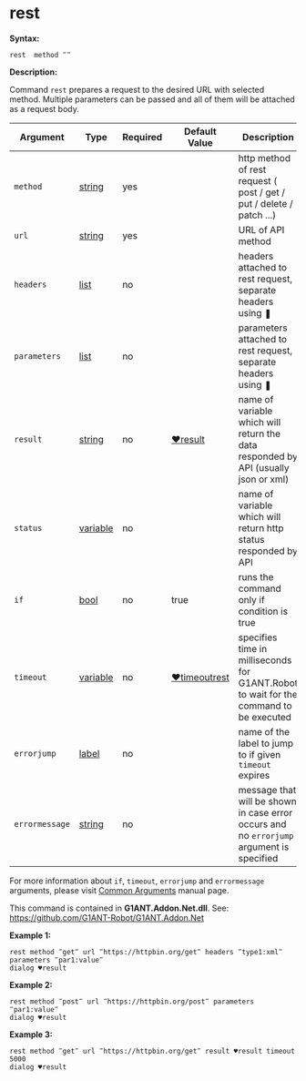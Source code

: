 # rest

**Syntax:**

```G1ANT
rest  method ‴‴
```

**Description:**

Command `rest` prepares a request to the desired URL with selected method. Multiple parameters can be passed and all of them will be attached as a request body.

| Argument | Type | Required | Default Value | Description |
| -------- | ---- | -------- | ------------- | ----------- |
|`method`| [string](https://github.com/G1ANT-Robot/G1ANT.Manual/blob/master/G1ANT-Language/Structures/string.md) | yes |  | http method of rest request ( post / get / put / delete / patch ...)|
|`url`| [string](https://github.com/G1ANT-Robot/G1ANT.Manual/blob/master/G1ANT-Language/Structures/string.md)  | yes|  | URL of API method |
|`headers`| [list](https://github.com/G1ANT-Robot/G1ANT.Manual/blob/master/G1ANT-Language/Structures/list.md)  | no |  |headers attached to rest request, separate headers using ❚ |
|`parameters`| [list](https://github.com/G1ANT-Robot/G1ANT.Manual/blob/master/G1ANT-Language/Structures/list.md)  | no |  | parameters attached to rest request, separate headers using ❚ |
|`result`| [string](https://github.com/G1ANT-Robot/G1ANT.Manual/blob/master/G1ANT-Language/Structures/string.md)  | no |  [♥result](https://github.com/G1ANT-Robot/G1ANT.Manual/blob/master/G1ANT-Language/Common-Arguments.md)  |name of variable which will return the data responded by API (usually json or xml) |
|`status`| [variable](https://github.com/G1ANT-Robot/G1ANT.Manual/blob/master/G1ANT-Language/Special-Characters/variable.md)  | no | |name of variable which will return http status responded by API  |
|`if`| [bool](https://github.com/G1ANT-Robot/G1ANT.Manual/blob/master/G1ANT-Language/Structures/bool.md) | no | true | runs the command only if condition is true |
|`timeout`| [variable](https://github.com/G1ANT-Robot/G1ANT.Manual/blob/master/G1ANT-Language/Special-Characters/variable.md) | no | [♥timeoutrest](https://github.com/G1ANT-Robot/G1ANT.Manual/blob/master/G1ANT-Language/Variables/Special-Variables.md) | specifies time in milliseconds for G1ANT.Robot to wait for the command to be executed |
|`errorjump` | [label](https://github.com/G1ANT-Robot/G1ANT.Manual/blob/master/G1ANT-Language/Structures/label.md) | no | | name of the label to jump to if given `timeout` expires |
|`errormessage`| [string](https://github.com/G1ANT-Robot/G1ANT.Manual/blob/master/G1ANT-Language/Structures/string.md) | no |  | message that will be shown in case error occurs and no `errorjump` argument is specified |

For more information about `if`, `timeout`, `errorjump` and `errormessage` arguments, please visit [Common Arguments](https://github.com/G1ANT-Robot/G1ANT.Manual/blob/master/G1ANT-Language/Common-Arguments.md)  manual page.

This command is contained in **G1ANT.Addon.Net.dll**.
See: https://github.com/G1ANT-Robot/G1ANT.Addon.Net

**Example 1:**

```G1ANT
rest method ‴get‴ url ‴https://httpbin.org/get‴ headers ‴type1:xml‴ parameters ‴par1:value‴
dialog ♥result
```

 

**Example 2:**

```G1ANT
rest method ‴post‴ url ‴https://httpbin.org/post‴ parameters ‴par1:value‴
dialog ♥result
```

 

**Example 3:**

```G1ANT
rest method ‴get‴ url ‴https://httpbin.org/get‴ result ♥result timeout 5000
dialog ♥result 
```


